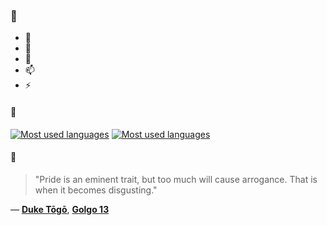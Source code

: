 ### 👋

- 🔭
- 🌱
- 💬
- 📫
- ⚡

#### 🧏

[![Most used languages](https://github-readme-stats-aynah.vercel.app/api/top-langs/?username=aynh&theme=solarized-dark&langs_count=6&layout=compact&hide_title=true)](https://github.com/anuraghazra/github-readme-stats#gh-dark-mode-only)
[![Most used languages](https://github-readme-stats-aynah.vercel.app/api/top-langs/?username=aynh&theme=solarized-light&langs_count=6&layout=compact&hide_title=true)](https://github.com/anuraghazra/github-readme-stats#gh-light-mode-only)

#### 💬

> "Pride is an eminent trait, but too much will cause arrogance. That is when it becomes disgusting."

&mdash; [**Duke Tōgō**](https://myanimelist.net/character.php?q=Duke%20T%C5%8Dg%C5%8D&cat=character), [**Golgo 13**](https://myanimelist.net/search/all?q=Golgo%2013&cat=all)
